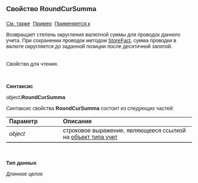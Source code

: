 ﻿<html>
<head>
<title>Учет\RoundCurSumma</title>
</head>

<body>

<p><font size="4" face="Arial"><strong>Свойство RoundCurSumma<br>
<br>
</strong></font><font face="Arial"><a href="../AsAccounting.html">См. 
также</a>&nbsp; <a href="../../Examples/E_AsAccounting.html">Пример</a>&nbsp; <a
href="../AsAccounting.html">Применяется к</a></font></p>

<p><font face="Arial">Возвращает степень округления валютной суммы для 
проводок данного учета. При сохранении проводок методом <a href="../ASDOC/StoreFact.html">
StoreFact</a>, сумма проводки в валюте округляется до заданной позиции после 
десятичной запятой.<br>
<br>
<br>
Свойство для чтения.</font></p>

<p class="label">&nbsp;</p>

<p class="label"><font face="Arial"><b>Синтаксис</b></font></p>

<p><font face="Arial"><em>object</em><strong>.RoundCurSumma</strong></font></p>

<p><font face="Arial">Синтаксис свойства <strong>RoundCurSumma</strong>
состоит из следующих частей:</font></p>

<table border="1" cellPadding="5" cols="2" frame="below" rules="rows">
<TBODY>
  <tr vAlign="top">
    <td class="label" width="29%"><font face="Arial"><b>Параметр</b></font></td>
    <td class="label" width="71%"><font face="Arial"><strong>Описание</strong></font></td>
  </tr>
  <tr>
    <td width="29%"><em><font face="Arial">object</font></em></td>
    <td width="71%"><font face="Arial">строковое выражение, являющееся 
	ссылкой на <a href="../AsAccounting.html">объект типа учет</a></font></td>
  </tr>
</TBODY>
</table>

<p class="label">&nbsp;</p>

<p class="label"><font face="Arial"><b>Тип данных</b></font></p>

<p class="label"><font face="Arial">Длинное целое</font></p>
</body>
</html>
